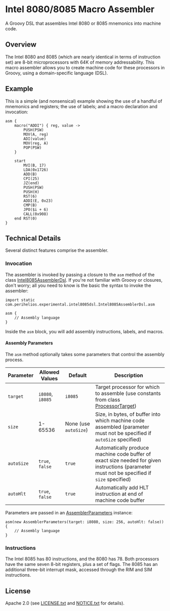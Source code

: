 # Intel 8080/8085 Macro Assembler
A Groovy DSL that assembles Intel 8080 or 8085 mnemonics into machine code.

## Overview
The Intel 8080 and 8085 (which are nearly identical in terms of instruction set)
are 8-bit microprocessors with 64K of memory addressability. This macro
assembler allows you to create machine code for these processors in Groovy,
using a domain-specific language (DSL).

## Example
This is a simple (and nonsensical) example showing the use of a handful of
mnemonics and registers; the use of labels; and a macro declaration and
invocation:

```
asm {
    macro("ADDI") { reg, value ->
        PUSH(PSW)
        MOV(A, reg)
        ADI(value)
        MOV(reg, A)
        POP(PSW)
    }

    start
        MVI(B, 17)
        LDA(0x1726)
        ADD(B)
        CPI(25)
        JZ(end)
        PUSH(PSW)
        PUSH(H)
        RST(6)
        ADDI(E, 0x23)
        CMP(B)
        JPO($i + 6)
        CALL(0x908)
    end RST(0)
}
```

## Technical Details
Several distinct features comprise the assembler.

### Invocation
The assembler is invoked by passing a closure to the `asm` method of the class
[Intel8085AssemblerDsl](assembler/src/main/groovy/com/perihelios/experimental/intel8085dsl/Intel8085AssemblerDsl.groovy).
If you're not familiar with Groovy or closures, don't worry; all you need to
know is the basic the syntax to invoke the assembler:

```
import static com.perihelios.experimental.intel8085dsl.Intel8085AssemblerDsl.asm

asm {
    // Assembly language
}
```

Inside the `asm` block, you will add assembly instructions, labels, and macros.

#### Assembly Parameters
The `asm` method optionally takes some parameters that control the assembly
process.

|Parameter|Allowed Values|Default|Description
|---|---|---|---|
|`target`|`i8080`, `i8085`|`i8085`|Target processor for which to assemble (use constants from class [ProcessorTarget](assembler/src/main/groovy/com/perihelios/experimental/intel8085dsl/ProcessorTarget.groovy))|
|`size`|1-65536|None (use `autoSize`)|Size, in bytes, of buffer into which machine code assembled (parameter must not be specified if `autoSize` specified)|
|`autoSize`|`true`, `false`|`true`|Automatically produce machine code buffer of exact size needed for given instructions (parameter must not be specified if `size` specified)|
|`autoHlt`|`true`, `false`|`true`|Automatically add HLT instruction at end of machine code buffer

Parameters are passed in an
[AssemblerParameters](assembler/src/main/groovy/com/perihelios/experimental/intel8085dsl/AssemblerParameters.groovy)
instance:

```
asm(new AssemblerParameters(target: i8080, size: 256, autoHlt: false)) {
    // Assembly language
}
```

### Instructions
The Intel 8085 has 80 instructions, and the 8080 has 78. Both processors have
the same seven 8-bit registers, plus a set of flags. The 8085 has an additional
three-bit interrupt mask, accessed through the RIM and SIM instructions.

## License
Apache 2.0 (see [LICENSE.txt](LICENSE.txt) and [NOTICE.txt](NOTICE.txt) for details).
